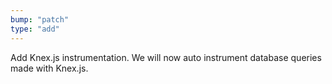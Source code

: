 ```yaml
---
bump: "patch"
type: "add"
---
```


Add Knex.js instrumentation. We will now auto instrument database queries made with Knex.js.
